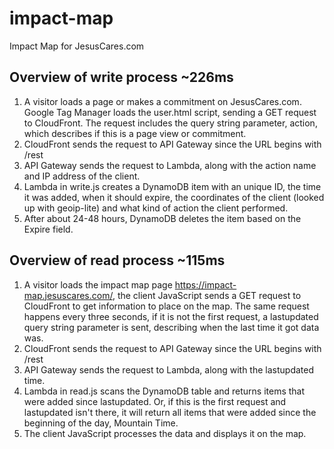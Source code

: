 # impact-map
Impact Map for JesusCares.com

## Overview of write process ~226ms

1. A visitor loads a page or makes a commitment on JesusCares.com. Google Tag Manager loads the user.html script, sending a GET request to CloudFront. The request includes the query string parameter, action, which describes if this is a page view or commitment.
2. CloudFront sends the request to API Gateway since the URL begins with /rest
3. API Gateway sends the request to Lambda, along with the action name and IP address of the client.
4. Lambda in write.js creates a DynamoDB item with an unique ID, the time it was added, when it should expire, the coordinates of the client (looked up with geoip-lite) and what kind of action the client performed.
5. After about 24-48 hours, DynamoDB deletes the item based on the Expire field.

## Overview of read process ~115ms

1. A visitor loads the impact map page https://impact-map.jesuscares.com/, the client JavaScript sends a GET request to CloudFront to get information to place on the map. The same request happens every three seconds, if it is not the first request, a lastupdated query string parameter is sent, describing when the last time it got data was.
2. CloudFront sends the request to API Gateway since the URL begins with /rest
3. API Gateway sends the request to Lambda, along with the lastupdated time.
4. Lambda in read.js scans the DynamoDB table and returns items that were added since lastupdated. Or, if this is the first request and lastupdated isn't there, it will return all items that were added since the beginning of the day, Mountain Time.
5. The client JavaScript processes the data and displays it on the map.
